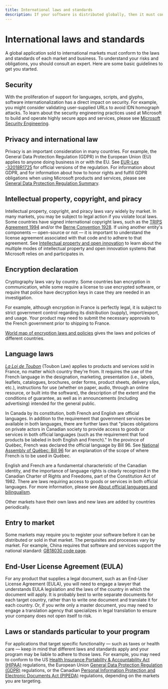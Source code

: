 ```yaml
---
title: International laws and standards
description: If your software is distributed globally, then it must conform to all local laws. To understand your risks and obligations, you should consult an expert. Below are some basic guidelines to get you started.
---
```


# International laws and standards

A global application sold to international markets must conform to the laws and standards of each market and business. To understand your risks and obligations, you should consult an expert.
Here are some basic guidelines to get you started.

## Security

With the proliferation of support for languages, scripts, and glyphs, software internationalization has a direct impact on security. For example, you might consider validating user-supplied URLs to avoid IDN homograph attacks. To learn about the security engineering practices used at Microsoft to build and operate highly secure apps and services, please see [Microsoft Security Engineering](https://www.microsoft.com/securityengineering).

## Privacy and international law

Privacy is an important consideration in many countries. For example, the General Data Protection Regulation (GDPR) in the European Union (EU) applies to anyone doing business in or with the EU. See [EUR-Lex -32018R1725](https://eur-lex.europa.eu/legal-content/TXT/?uri=CELEX:32018R1725) for official versions of the regulation. For information about GDPR, and for information about how to honor rights and fulfill GDPR obligations when using Microsoft products and services, please see [General Data Protection Regulation Summary](/compliance/regulatory/gdpr).

## Intellectual property, copyright, and piracy

Intellectual property, copyright, and piracy laws vary widely by market.
In many markets, you may be subject to legal action if you violate local laws.
Some countries have signed international copyright laws, such as the [TRIPS Agreement 1994](https://www.wto.org/english/tratop_e/trips_e/trips_e.htm "Agreement on Trade-Related Aspects of Intellectual Property Rights") and/or the [Berne Convention 1928](https://www.wipo.int/treaties/en/ip/berne/ "Berne Convention for the Protection of Literary and Artistic Works").
If using another entity's components — open-source or not — it is important to understand the license agreement associated with that code and to adhere to that agreement.
See [Intellectual property and open innovation](https://www.microsoft.com/legal/intellectualproperty "Legal aspects of intellectual property and open innovation") to learn about the multiple modes of intellectual property and open innovation systems that Microsoft relies on and participates in.

## Encryption declaration

Cryptography laws vary by country.
Some countries ban encryption in communication, while some require a license to use encrypted software, or require that police have decryption keys in case they are needed in an investigation.

For example, although encryption in France is perfectly legal, it is subject to strict government control regarding its distribution (supply), import/export, and usage. Your product may need to submit the necessary approvals to the French government prior to shipping to France.

[World map of encryption laws and policies](https://www.gp-digital.org/world-map-of-encryption/ "Encryption laws and policies in different countries") gives the laws and policies of different countries.

## Language laws

[*La Loi de Toubon*](https://en.wikipedia.org/wiki/Toubon_Law) (Toubon Law) applies to products and services sold in France, no matter which country they're from.
It requires the use of the French language in the designation, marketing, presentation (i.e., labels, leaflets, catalogues, brochures, order forms, product sheets, delivery slips, etc.),
instructions for use (whether on paper, audio, through an online resource, or built into the software),
the description of the extent and the conditions of guarantee,
as well as in announcements (including advertising) intended for the general public.

In Canada by its constitution, both French and English are official languages. In addition to the requirement that government services be available in both languages, there are further laws that "places obligations on private actors in Canadian society to provide access to goods or services in both official languages (such as the requirement that food products be labeled in both English and French)." In the province of Québec, French was declared the official language by Bill 96. See [National Assembly of Québec: Bill 96](http://m.assnat.qc.ca/en/travaux-parlementaires/projets-loi/projet-loi-96-42-1.html "An Act respecting French, the official and common language of Québec") for an explanation of the scope of where French is to be used in Québec.  

English and French are a fundamental characteristic of the Canadian identity, and the importance of language rights is clearly recognized in the Canadian Charter of Rights and Freedoms, part of the Constitution Act of 1982.
There are laws requiring access to goods or services in both official languages.
For more information, please see [About official languages and bilingualism](https://www.canada.ca/en/canadian-heritage/services/official-languages-bilingualism/about.html).

Other markets have their own laws and new laws are added by countries periodically.

## Entry to market

Some markets may require you to register your software before it can be distributed or sold in that market.
The perquisites and processes vary by market.
For example, China requires that software and services support the national standard: [GB18030 code page](https://en.wikipedia.org/wiki/GB_18030).

## End-User License Agreement (EULA)

For any product that supplies a legal document, such as an End-User License Agreement (EULA), you will need to engage a lawyer that understands EULA legislation and the laws of the country in which the document will apply. It is probably best to write separate documents for each target country, rather than to write one document and translate it for each country. Or, if you write only a master document, you may need to engage a translation agency that specializes in legal translation to ensure your company does not open itself to risk.

## Laws or standards particular to your program

For applications that target specific functionality — such as taxes or health care — keep in mind that different laws and standards apply and your program may be liable to adhere to those laws.
For example, you may need to conform to the US [Health Insurance Portability & Accountability Act (HIPAA)](https://en.wikipedia.org/wiki/Health_Insurance_Portability_and_Accountability_Act) regulations, the European Union [General Data Protection Regulation (GDPR)](https://eur-lex.europa.eu/legal-content/TXT/?uri=CELEX:32018R1725) regulations, or the Canadian [Personal Information Protection and Electronic Documents Act (PIPEDA)](https://www.priv.gc.ca/en/privacy-topics/privacy-laws-in-canada/the-personal-information-protection-and-electronic-documents-act-pipeda/) regulations, depending on the markets you are targeting.
